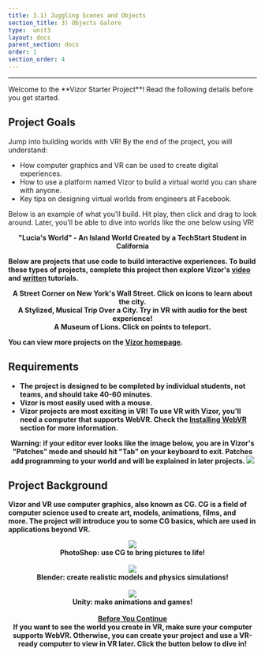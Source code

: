 ```yaml
---
title: 3.1) Juggling Scenes and Objects
section_title: 3) Objects Galore
type:  unit3
layout: docs
parent_section: docs
order: 1
section_order: 4
---
```

<hr>
Welcome to the **Vizor Starter Project**! Read the following details before you get started.

## Project Goals
Jump into building worlds with VR! By the end of the project, you will understand:
* How computer graphics and VR can be used to create digital experiences.
* How to use a platform named Vizor to build a virtual world you can share with anyone.
* Key tips on designing virtual worlds from engineers at Facebook.

Below is an example of what you'll build. Hit play, then click and drag to look around. Later, you'll be able to dive into worlds like the one below using VR!
<div style="text-align:center">
	<script src="//vizor.io/scripts/embed.js" data-vizorurl="//vizor.io/embed/lperez/lucia-s-world-copy" ></script>
	<strong> "Lucia's World" - An Island World Created by a TechStart Student in California
</div>

Below are projects that use code to build interactive experiences. To build these types of projects, complete this project then explore Vizor's [video](https://www.youtube.com/playlist?list=PLL0Qt-QS9kmTNhmYOMOvy0XMyvzdAdFnX) and [written](https://blog.vizor.io/) tutorials. 

<div style="text-align:center">
	<script src="//vizor.io/scripts/embed.js" data-vizorurl="//vizor.io/embed/fthr/open-hotspot" ></script>
	<strong> A Street Corner on New York's Wall Street. Click on icons to learn about the city.
</div>

<div style="text-align:center">
	<script src="//vizor.io/scripts/embed.js" data-vizorurl="//vizor.io/embed/fthr/2nda" ></script>
	<strong> A Stylized, Musical Trip Over a City. Try in VR with audio for the best experience!
</div>

<div style="text-align:center">
	<script src="//vizor.io/scripts/embed.js" data-vizorurl="//vizor.io/embed/lintu/lion-museum-10" ></script>
	<strong> A Museum of Lions. Click on points to teleport. </strong>
</div>

You can view more projects on the [Vizor homepage](https://patches.vizor.io/).

## Requirements
* The project is designed to be completed by individual students, not teams, and should take 40-60 minutes.
* Vizor is most easily used with a mouse.
* Vizor projects are most exciting in VR! To use VR with Vizor, you'll need a computer that supports WebVR. Check the [Installing WebVR](/docs/1.0.0/introduction/installing_web_vr.html) section for more information.

<div class="alert_red" style="text-align:center">
  <strong>Warning:</strong> if your editor ever looks like the image below, you are in Vizor's "Patches" mode and should hit "Tab" on your keyboard to exit. Patches add programming to your world and will be explained in later projects.
  <img src="/images/docs/intro_vizor/patches.png">
</div>

## Project Background

Vizor and VR use computer graphics, also known as CG. CG is a field of computer science used to create art, models, animations, films, and more. The project will introduce you to some CG basics, which are used in applications beyond VR.

<div style="text-align:center">
	<img src="/images/docs/intro_vizor/photoshop.gif">
	<br>
	<strong> PhotoShop: use CG to bring pictures to life!  </strong>
</div>
<br>

<div style="text-align:center">
	<img src="/images/docs/intro_vizor/blender.gif">
	<br>
	<strong> Blender: create realistic models and physics simulations!  </strong>
</div>
<br>

<div style="text-align:center">
	<img src="/images/docs/intro_vizor/unity.gif">
	<br>
	<strong> Unity: make animations and games!</strong>
</div>
<br>

<div class="alert_green" style="text-align:center">
  <strong><u>Before You Continue</u></strong>
  <br>
  If you want to see the world you create in VR, make sure your computer supports WebVR. Otherwise, you can create your project and use a VR-ready computer to view in VR later. Click the button below to dive in!
</div>
